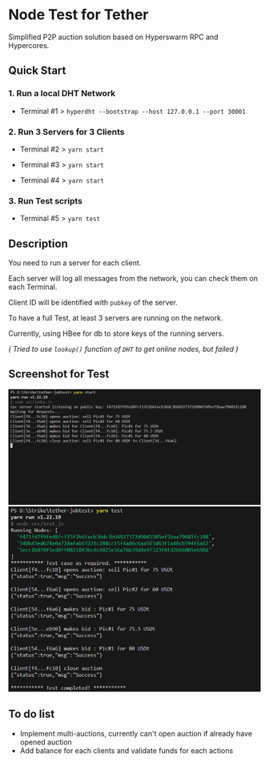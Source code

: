# Node Test for Tether
Simplified P2P auction solution based on Hyperswarm RPC and Hypercores.

## Quick Start
### 1. Run a local DHT Network
- Terminal #1 > `hyperdht --bootstrap --host 127.0.0.1 --port 30001`

### 2. Run 3 Servers for 3 Clients
- Terminal #2 > `yarn start`

- Terminal #3 > `yarn start`

- Terminal #4 > `yarn start`

### 3. Run Test scripts
- Terminal #5 > `yarn test`

## Description
You need to run a server for each client.

Each server will log all messages from the network, you can check them on each Terminal.

Client ID will be identified with `pubkey` of the server.

To have a full Test, at least 3 servers are running on the network.

Currently, using HBee for db to store keys of the running servers.

_( Tried to use `lookup()` function of `DHT` to get online nodes, but failed )_

## Screenshot for Test
![Alt text](image-1.png)
![Alt text](image.png)


## To do list
- Implement multi-auctions, currently can't open auction if already have opened auction
- Add balance for each clients and validate funds for each actions 